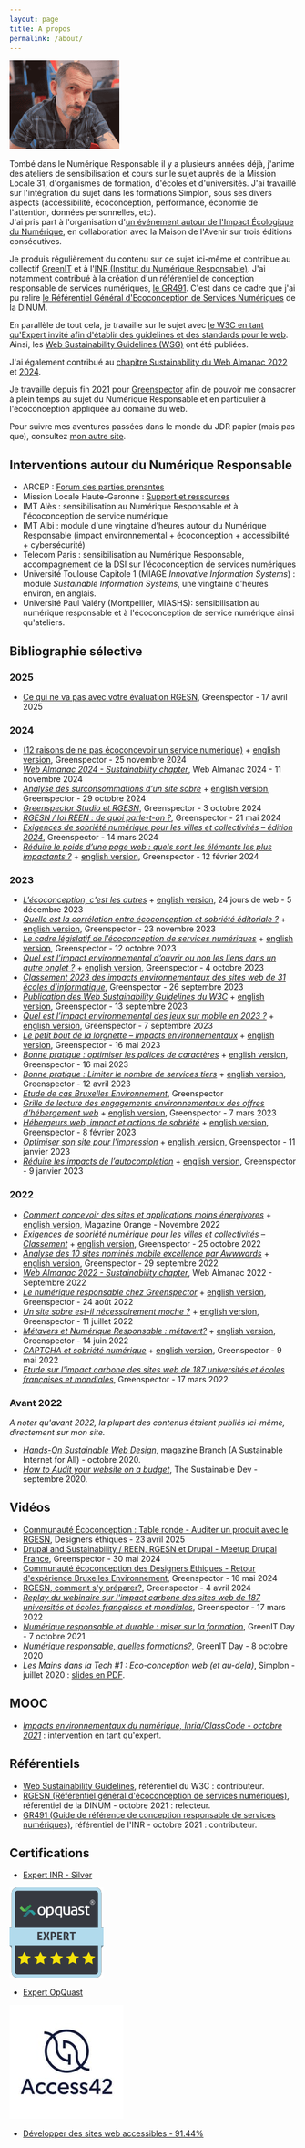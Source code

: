 ```yaml
---
layout: page
title: A propos
permalink: /about/
---
```


![Portrait LauDev](/assets/laudev-min.png)  

Tombé dans le Numérique Responsable il y a plusieurs années déjà, j'anime des ateliers de sensibilisation et cours sur le sujet auprès de la Mission Locale 31, d'organismes de formation, d'écoles et d'universités. J'ai travaillé sur l'intégration du sujet dans les formations Simplon, sous ses divers aspects (accessibilité, écoconception, performance, économie de l'attention, données personnelles, etc).   
J'ai pris part à l'organisation d'[un événement autour de l'Impact Écologique du Numérique](https://maisondelavenir.eu/developper-le-pouvoir-dagir/retour-sur-la-2eme-edition-de-limpact-ecologique-du-numerique/), en collaboration avec la Maison de l'Avenir sur trois éditions consécutives.   
   
Je produis régulièrement du contenu sur ce sujet ici-même et contribue au collectif [GreenIT](https://collectif.greenit.fr/) et à l'[INR (Institut du Numérique Responsable)](https://institutnr.org/). J'ai notamment contribué à la création d'un référentiel de conception responsable de services numériques, [le GR491](https://gr491.isit-europe.org/). C'est dans ce cadre que j'ai pu relire [le Référentiel Général d'Ecoconception de Services Numériques](https://ecoresponsable.numerique.gouv.fr/publications/referentiel-general-ecoconception/) de la DINUM.  

En parallèle de tout cela, je travaille sur le sujet avec [le W3C en tant qu'Expert invité afin d'établir des guidelines et des standards pour le web](https://www.w3.org/groups/ig/sustainableweb/). Ainsi, les [Web Sustainability Guidelines (WSG)](https://www.w3.org/community/sustyweb/2023/09/07/web-sustainability-guidelines/) ont été publiées.  

J'ai également contribué au [chapitre Sustainability du Web Almanac 2022](https://almanac.httparchive.org/en/2022/sustainability) et [2024](https://almanac.httparchive.org/en/2024/sustainability).
  
  
Je travaille depuis fin 2021 pour [Greenspector](https://greenspector.com/fr/accueil/) afin de pouvoir me consacrer à plein temps au sujet du Numérique Responsable et en particulier à l'écoconception appliquée au domaine du web.  
  
Pour suivre mes aventures passées dans le monde du JDR papier (mais pas que), consultez [mon autre site](https://sites.google.com/site/labodebob/).

## Interventions autour du Numérique Responsable
* ARCEP : [Forum des parties prenantes](https://www.arcep.fr/actualites/actualites-et-communiques/detail/n/forum-parties-prenantes-rgesn-210525.html)  
* Mission Locale Haute-Garonne : [Support et ressources](https://ldevernay.github.io/green/2025/03/26/ressources_numresp.html)
* IMT Alès : sensibilisation au Numérique Responsable et à l'écoconception de service numérique
* IMT Albi : module d'une vingtaine d'heures autour du Numérique Responsable (impact environnemental + écoconception + accessibilité + cybersécurité)
* Telecom Paris : sensibilisation au Numérique Responsable, accompagnement de la DSI sur l'écoconception de services numériques
* Université Toulouse Capitole 1 (MIAGE *Innovative Information Systems*) : module *Sustainable Information Systems*, une vingtaine d'heures environ, en anglais.
* Université Paul Valéry (Montpellier, MIASHS): sensibilisation au numérique responsable et à l'écoconception de service numérique ainsi qu'ateliers.

## Bibliographie sélective
### 2025
* [Ce qui ne va pas avec votre évaluation RGESN](https://greenspector.com/fr/feedback-rgesn/), Greenspector - 17 avril 2025

### 2024
* [(12 raisons de ne pas écoconcevoir un service numérique)](https://greenspector.com/fr/12-raisons-de-ne-pas-ecoconcevoir-un-service-numerique/) + [english version](https://greenspector.com/en/12-reasons-not-to-eco-design-a-digital-service/), Greenspector - 25 novembre 2024
* [*Web Almanac 2024 - Sustainability chapter*](https://almanac.httparchive.org/en/2024/sustainability), Web Almanac 2024 - 11 novembre 2024
* [*Analyse des surconsommations d’un site sobre*](https://greenspector.com/fr/analyse-des-surconsommations-dun-site-sobre/) + [english version](https://greenspector.com/en/analysis-of-overconsumptions-on-a-light-website-2/), Greenspector - 29 octobre 2024
* [*Greenspector Studio et RGESN*](https://greenspector.com/fr/greenspector-studio-et-rgesn/), Greenspector - 3 octobre 2024
* [*RGESN / loi REEN : de quoi parle-t-on ?*](https://greenspector.com/fr/rgesn-loi-reen-de-quoi-parle-t-on/), Greenspector - 21 mai 2024
* [*Exigences de sobriété numérique pour les villes et collectivités – édition 2024*](https://greenspector.com/fr/exigences-de-sobriete-numerique-pour-les-villes-et-collectivites-edition-2024/), Greenspector - 14 mars 2024
* [*Réduire le poids d’une page web : quels sont les éléments les plus impactants ?*](https://greenspector.com/fr/reduire-poids-page-web-quels-elements-plus-impactants/) + [english version](https://greenspector.com/en/reduce-the-weight-of-a-web-page-which-elements-have-the-greatest-impact/), Greenspector - 12 février 2024
  
### 2023
* [*L'écoconception, c'est les autres*](https://www.24joursdeweb.fr/2023/lecoconception-cest-les-autres/) + [english version](https://ldevernay.github.io/green/2023/12/11/ecodesign_for_others.html), 24 jours de web - 5 décembre 2023
* [*Quelle est la corrélation entre écoconception et sobriété éditoriale ?*](https://greenspector.com/fr/quelle-est-la-correlation-entre-ecoconception-et-sobriete-editoriale/) + [english version](https://greenspector.com/en/what-is-the-correlation-between-eco-design-and-editorial-sobriety/), Greenspector - 23 novembre 2023
* [*Le cadre législatif de l’écoconception de services numériques*](https://greenspector.com/fr/le-cadre-legislatif-de-lecoconception-de-services-numeriques/) + [english version](https://greenspector.com/en/the-legislative-framework-for-the-eco-design-of-digital-services/), Greenspector - 12 octobre 2023
* [*Quel est l’impact environnemental d’ouvrir ou non les liens dans un autre onglet ?*](https://greenspector.com/fr/quel-est-limpact-environnemental-douvrir-ou-non-les-liens-dans-un-autre-onglet/) + [english version](https://greenspector.com/en/what-is-the-environmental-impact-of-opening-or-not-opening-links-in-another-tab/), Greenspector - 4 octobre 2023
* [*Classement 2023 des impacts environnementaux des sites web de 31 écoles d’informatique*](https://greenspector.com/fr/classement-2023-des-impacts-environnementaux-des-sites-web-de-31-ecoles-dinformatique/), Greenspector - 26 septembre 2023
* [*Publication des Web Sustainability Guidelines du W3C*](https://greenspector.com/fr/publication-des-web-sustainability-guidelines-du-w3c/) + [english version](https://greenspector.com/en/publication-of-the-w3c-web-sustainability-guidelines/), Greenspector - 13 septembre 2023
* [*Quel est l’impact environnemental des jeux sur mobile en 2023 ?*](https://greenspector.com/fr/palmares-2023-des-jeux-sur-mobile/) + [english version](https://greenspector.com/en/what-is-the-environmental-impact-of-mobile-games-in-2023/), Greenspector - 7 septembre 2023
* [*Le petit bout de la lorgnette – impacts environnementaux*](https://greenspector.com/fr/le-petit-bout-de-la-lorgnette/) + [english version](https://greenspector.com/en/a-closer-look/), Greenspector - 16 mai 2023
* [*Bonne pratique : optimiser les polices de caractères*](https://greenspector.com/fr/bonne-pratique-optimiser-les-polices-de-caracteres/) + [english version](https://greenspector.com/en/best-practice-optimizing-fonts/), Greenspector - 16 mai 2023
* [*Bonne pratique : Limiter le nombre de services tiers*](https://greenspector.com/fr/bonne-pratique-limiter-le-nombre-de-services-tiers/) + [english version](https://greenspector.com/en/best-practice-limit-the-number-of-third-party-services/), Greenspector - 12 avril 2023
* [*Etude de cas Bruxelles Environnement*](https://greenspector.com/fr/ressources/etude-de-cas/bruxelles-environnement-ecobuild/), Greenspector
* [*Grille de lecture des engagements environnementaux des offres d’hébergement web*](https://greenspector.com/fr/grille-lecture-engagements-environnementaux-offres-hebergement-web/) + [english version](https://greenspector.com/en/comparison-of-web-hosting-offers-selected-for-their-environmental-commitments/), Greenspector - 7 mars 2023
* [*Hébergeurs web, impact et actions de sobriété*](https://greenspector.com/fr/hebergeurs-impact-et-actions-de-sobriete/) + [english version](https://greenspector.com/en/web-hosts-impact-and-sobriety-actions/), Greenspector - 8 février 2023
* [*Optimiser son site pour l’impression*](https://greenspector.com/fr/optimiser-son-site-pour-limpression/) + [english version](https://greenspector.com/en/optimising-your-website-for-print/), Greenspector - 11 janvier 2023
* [*Réduire les impacts de l’autocomplétion*](https://greenspector.com/fr/reduire-les-impacts-de-lautocompletion/) + [english version](https://greenspector.com/en/reducing-the-impact-of-autocompletion/), Greenspector - 9 janvier 2023

### 2022
* [*Comment concevoir des sites et applications moins énergivores*](https://www.orange.com/fr/magazines/crise-de-confiance-defi-ecologique-et-si-linnovation-etait-une-solution/comment-concevoir) + [english version](https://www.orange.com/en/magazines/digital-innovation-do-you-trust-it-have-positive-impact/how-design-more-eco-efficient), Magazine Orange - Novembre 2022
* [*Exigences de sobriété numérique pour les villes et collectivités – Classement*](https://greenspector.com/fr/exigences-de-sobriete-numerique-pour-les-villes-et-collectivites-classement/) + [english version](https://greenspector.com/en/digital-sobriety-requirements-for-cities-and-communities-ranking/), Greenspector - 25 octobre 2022
* [*Analyse des 10 sites nominés mobile excellence par Awwwards*](https://greenspector.com/fr/analyse-des-10-sites-nomines-mobile-excellence-par-awwwards/) + [english version](https://greenspector.com/en/analysis_sites_nominated_mobile_excellence_awwwards/), Greenspector - 29 septembre 2022
* [*Web Almanac 2022 - Sustainability chapter*](https://almanac.httparchive.org/en/2022/sustainability), Web Almanac 2022 - Septembre 2022
* [*Le numérique responsable chez Greenspector*](https://greenspector.com/fr/le-numerique-responsable-chez-greenspector/) + [english version](https://greenspector.com/en/digital-sobriety-at-greenspector/), Greenspector - 24 août 2022
* [*Un site sobre est-il nécessairement moche ?*](https://greenspector.com/fr/un-site-sobre-est-il-necessairement-moche/) + [english version](https://greenspector.com/en/does-a-sober-site-have-to-be-ugly/), Greenspector - 11 juillet 2022
* [*Métavers et Numérique Responsable : métavert?*](https://greenspector.com/fr/metavert/) + [english version](https://greenspector.com/en/metaverse-and-digital-sobriety/), Greenspector - 14 juin 2022
* [*CAPTCHA et sobriété numérique*](https://greenspector.com/fr/captcha-et-sobriete-numerique/) + [english version](https://greenspector.com/en/captcha-and-digital-sobriety/), Greenspector - 9 mai 2022
* [*Etude sur l'impact carbone des sites web de 187 universités et écoles françaises et mondiales*](https://greenspector.com/fr/classement-2022-de-limpact-carbone-des-sites-web-des-ecoles-et-universites/), Greenspector - 17 mars 2022

### Avant 2022
*A noter qu'avant 2022, la plupart des contenus étaient publiés ici-même, directement sur mon site.*
* [*Hands-On Sustainable Web Design*](https://branch.climateaction.tech/2020/10/10/hands-on-sustainable-web-design/), magazine Branch (A Sustainable Internet for All) - octobre 2020.
* [*How to Audit your website on a budget*](https://the-sustainable.dev/how-to-audit-your-website-on-a-budget/), The Sustainable Dev - septembre 2020.

## Vidéos
* [Communauté Écoconception : Table ronde - Auditer un produit avec le RGESN](https://peertube.designersethiques.org/w/wJphtFZ45yPc4CKitSUyTr), Designers éthiques - 23 avril 2025
* [Drupal and Sustainability / REEN, RGESN et Drupal - Meetup Drupal France](https://www.youtube.com/watch?v=q13KYKNWK94), Greenspector - 30 mai 2024
* [Communauté écoconception des Designers Ethiques - Retour d'expérience Bruxelles Environnement](https://peertube.designersethiques.org/w/sHVF9NeEfjTz3NyTRaVejm), Greenspector - 16 mai 2024
* [RGESN, comment s'y préparer?](https://www.youtube.com/watch?v=aIItAV07X3k&t=8s), Greenspector - 4 avril 2024
* [*Replay du webinaire sur l'impact carbone des sites web de 187 universités et écoles françaises et mondiales*](https://www.youtube.com/watch?v=-KT8gPsybH8), Greenspector - 17 mars 2022
* [*Numérique responsable et durable : miser sur la formation*](https://www.youtube.com/watch?v=ZjeQg7YIy7Y&list=PL8tNJxaWQ-hKfklI1Jz6IV0_QDkSrdWYi&index=6), GreenIT Day - 7 octobre 2021  
* [*Numérique responsable, quelles formations?*](https://www.youtube.com/watch?v=jogXSmC0h5E&list=PL8tNJxaWQ-hLASiuBMfgou97DnFYXvsdA&index=7), GreenIT Day - 8 octobre 2020
* *Les Mains dans la Tech #1 : Eco-conception web (et au-delà)*, Simplon - juillet 2020 : [slides en PDF](https://ldevernay.github.io/assets/Les%20mains%20dans%20la%20tech%201%20-%20%C3%A9coconception.pdf).

## MOOC
* [*Impacts environnementaux du numérique, Inria/ClassCode - octobre 2021*](https://www.fun-mooc.fr/fr/cours/impacts-environnementaux-du-numerique/) : intervention en tant qu'expert. 

## Référentiels
* [Web Sustainability Guidelines](https://w3c.github.io/sustainableweb-wsg/), référentiel du W3C : contributeur.
* [RGESN (Référentiel général d'écoconception de services numériques)](https://ecoresponsable.numerique.gouv.fr/publications/referentiel-general-ecoconception/), référentiel de la DINUM - octobre 2021 : relecteur.
* [GR491 (Guide de référence de conception responsable de services numériques)](https://gr491.isit-europe.org/), référentiel de l'INR - octobre 2021 : contributeur.
  
## Certifications
* [Expert INR - Silver](https://experts.isit-europe.org/fr/les-expertes-et-experts-nr/laurent-devernay/)  
  
![Expert OpQuast](/assets/opquast.png)  

* [Expert OpQuast](https://directory.opquast.com/fr/certificat/F48V5U/)

![Access42](/assets/logo_access42.jpg)
* [Développer des sites web accessibles - 91.44%](https://access42.net/?lang=fr)
